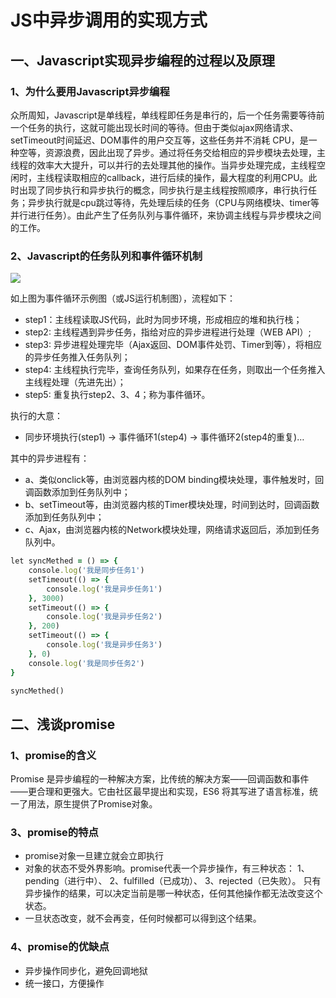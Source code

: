 # JS中异步调用的实现方式
## 一、Javascript实现异步编程的过程以及原理
### 1、为什么要用Javascript异步编程
众所周知，Javascript是单线程，单线程即任务是串行的，后一个任务需要等待前一个任务的执行，这就可能出现长时间的等待。但由于类似ajax网络请求、setTimeout时间延迟、DOM事件的用户交互等，这些任务并不消耗 CPU，是一种空等，资源浪费，因此出现了异步。通过将任务交给相应的异步模块去处理，主线程的效率大大提升，可以并行的去处理其他的操作。当异步处理完成，主线程空闲时，主线程读取相应的callback，进行后续的操作，最大程度的利用CPU。此时出现了同步执行和异步执行的概念，同步执行是主线程按照顺序，串行执行任务；异步执行就是cpu跳过等待，先处理后续的任务（CPU与网络模块、timer等并行进行任务）。由此产生了任务队列与事件循环，来协调主线程与异步模块之间的工作。

### 2、Javascript的任务队列和事件循环机制
<img src="https://images2015.cnblogs.com/blog/1094893/201704/1094893-20170419140631852-1337804828.png"/>

如上图为事件循环示例图（或JS运行机制图），流程如下：
- step1：主线程读取JS代码，此时为同步环境，形成相应的堆和执行栈；  
- step2:  主线程遇到异步任务，指给对应的异步进程进行处理（WEB API）;   
- step3:  异步进程处理完毕（Ajax返回、DOM事件处罚、Timer到等），将相应的异步任务推入任务队列；    
- step4: 主线程执行完毕，查询任务队列，如果存在任务，则取出一个任务推入主线程处理（先进先出）；    
- step5: 重复执行step2、3、4；称为事件循环。    

执行的大意：    
- 同步环境执行(step1) -> 事件循环1(step4) -> 事件循环2(step4的重复)…    

其中的异步进程有：    
- a、类似onclick等，由浏览器内核的DOM binding模块处理，事件触发时，回调函数添加到任务队列中；    
- b、setTimeout等，由浏览器内核的Timer模块处理，时间到达时，回调函数添加到任务队列中；     
- c、Ajax，由浏览器内核的Network模块处理，网络请求返回后，添加到任务队列中。     
 
```ruby
let syncMethed = () => {
    console.log('我是同步任务1')
    setTimeout(() => {
        console.log('我是异步任务1')
    }, 3000)
    setTimeout(() => {
        console.log('我是异步任务2')
    }, 200)
    setTimeout(() => {
        console.log('我是异步任务3')
    }, 0)
    console.log('我是同步任务2')
}

syncMethed()
```

## 二、浅谈promise
### 1、promise的含义
Promise 是异步编程的一种解决方案，比传统的解决方案——回调函数和事件——更合理和更强大。它由社区最早提出和实现，ES6 将其写进了语言标准，统一了用法，原生提供了Promise对象。
### 3、promise的特点
- promise对象一旦建立就会立即执行
- 对象的状态不受外界影响。promise代表一个异步操作，有三种状态：
1、pending（进行中）、
2、fulfilled（已成功）、
3、rejected（已失败）。
只有异步操作的结果，可以决定当前是哪一种状态，任何其他操作都无法改变这个状态。
- 一旦状态改变，就不会再变，任何时候都可以得到这个结果。
### 4、promise的优缺点
- 异步操作同步化，避免回调地狱
- 统一接口，方便操作





